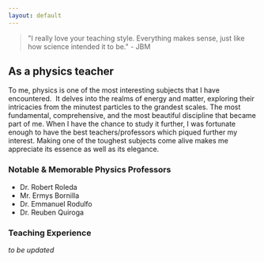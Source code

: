 ```yaml
---
layout: default
---
```

> "I really love your teaching style. Everything makes sense, just like how science intended it to be." - JBM

## As a physics teacher

To me, physics is one of the most interesting subjects that I have encountered. 
It delves into the realms of energy and matter, exploring their intricacies from the minutest particles to the grandest scales. The most fundamental, comprehensive, and the most beautiful discipline that became part of me. When I have the chance to study it further, I was fortunate enough to have the best teachers/professors which piqued further my interest.
Making one of the toughest subjects come alive makes me appreciate its essence as well as its elegance.

### Notable & Memorable Physics Professors
- Dr. Robert Roleda
- Mr. Ermys Bornilla
- Dr. Emmanuel Rodulfo
- Dr. Reuben Quiroga

### Teaching Experience
*to be updated*

